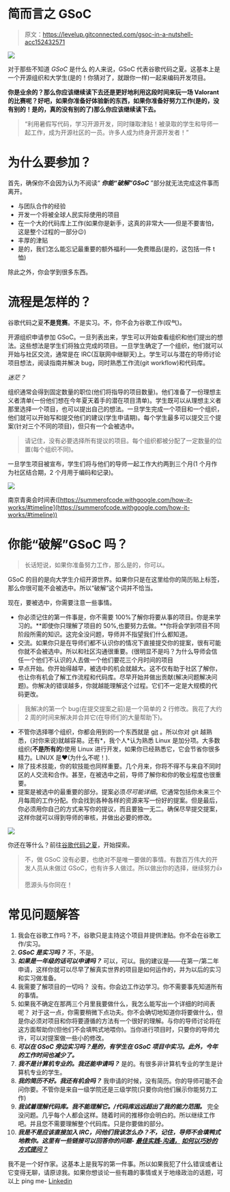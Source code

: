 # 简而言之 GSoC

> 原文：<https://levelup.gitconnected.com/gsoc-in-a-nutshell-acc152432571>

![](img/f89f661fed106465bb78b26f8c9f0746.png)

对于那些不知道 *GSoC* 是什么 的人来说，GSoC 代表谷歌代码之夏。这基本上是一个开源组织和大学生(是的！你猜对了，就跟你一样)一起来编码开发项目。

**你是业余的？那么你应该继续读下去还是更好地利用这段时间来玩一场 Valorant 的比赛呢？好吧，如果你准备好体验新的东西，如果你准备好努力工作(是的，没有别的！是的，真的没有别的了)那么你应该继续读下去。**

> “利用暑假写代码，学习开源开发，同时赚取津贴！被录取的学生和导师一起工作，成为开源社区的一员。许多人成为终身开源开发者！”

# 为什么要参加？

首先，确保你不会因为认为不阅读“ ***你能“破解”GSoC*** ”部分就无法完成这件事而离开。

*   与团队合作的经验
*   开发一个将被全球人民实际使用的项目
*   在一个大的代码库上工作(如果你是新手，这真的非常大——但是不要害怕，这是整个过程的一部分😉)
*   丰厚的津贴
*   是的，我们怎么能忘记最重要的额外福利——免费赠品(是的，这包括一件 t 恤)

除此之外，你会学到很多东西。

# 流程是怎样的？

谷歌代码之夏**不是竞赛**。不是实习。不，你不会为谷歌工作(叹气)。

开源组织申请参加 GSoC。一旦列表出来，学生可以开始查看组织和他们提出的想法。这些想法是学生们将独立完成的项目。一旦学生确定了一个组织，他们就可以开始与社区交流，通常是在 IRC(互联网中继聊天)上。学生可以与潜在的导师讨论项目想法，阅读指南并解决 bug，同时熟悉工作流(git workflow)和代码库。

*迷茫？*

组织通常会得到固定数量的职位(他们将指导的项目数量)。他们准备了一份理想主义者清单(一份他们想在今年夏天着手的潜在项目清单)。学生既可以从理想主义者那里选择一个项目，也可以提出自己的想法。一旦学生完成一个项目和一个组织，他们就可以开始写和提交他们的建议(学生申请期)。每个学生最多可以提交三个提案(针对三个不同的项目)，但只有一个会被选中。

> 请记住，没有必要选择所有提议的项目。每个组织都被分配了一定数量的位置(每个组织不同)。

一旦学生项目被宣布，学生们将与他们的导师一起工作大约两到三个月(1 个月作为社区结合期，2 个月用于编码和记录)。

![](img/745650337e13709f94becf21a7d88d4a.png)

南京青奥会时间表([https://summerofcode.withgoogle.com/how-it-works/#timeline](https://summerofcode.withgoogle.com/how-it-works/#timeline))

# 你能“破解”GSoC 吗？

> 长话短说，如果你准备努力工作，那么是的，你可以。

GSoC 的目的是向大学生介绍开源世界。如果你只是在这里给你的简历贴上标签，那么你很可能不会被选中。所以“破解”这个词并不恰当。

现在，要被选中，你需要注意一些事情。

*   你必须记住的第一件事是，你不需要 100%了解你将要从事的项目。你是来学习的。**即使你只理解了项目的 50%,也要努力去做。**你将会学到项目不同阶段所需的知识。这完全没问题，导师并不指望我们什么都知道。
*   交流。如果你只是在导师们都不认识你的情况下直接提交你的提案，很有可能你就不会被选中。所以和社区沟通很重要。(很明显不是吗？为什么导师会信任一个他们不认识的人去做一个他们要花三个月时间的项目
*   早点开始。你开始得越早，被选中的机会就越大。这不仅有助于社区了解你，也让你有机会了解工作流程和代码库。尽早开始并做出贡献(解决问题解决问题)。你解决的错误越多，你就越能理解这个过程。它们不一定是大规模的代码更改。

> 我解决的第一个 bug(在提交提案之前)是一个简单的 2 行修改。我花了大约 2 周的时间来解决并合并它(在导师们的大量帮助下)。

*   不管你选择哪个组织，你都会用到的一个东西就是 [git](https://git-scm.com/) 。所以你对 git 越熟悉，(对你来说)就越容易。还有*，我个人*认为熟悉 Linux 是加分项。大多数组织(**不是所有的**)使用 Linux 进行开发，如果你已经熟悉它，它会节省你很多精力。LINUX 是❤(为什么不呢！).
*   除了技术技能，你的软技能也同样重要。几个月来，你将不得不与来自不同时区的人交流和合作。甚至，在被选中之前，导师了解你和你的敬业程度也很重要。
*   提案是被选中的最重要的部分。提案必须*尽可能详细*。它通常包括你未来三个月每周的工作分配。你会找到各种各样的资源来写一份好的提案。但是最后，你必须用你自己的方式来写你的提议，而且要独一无二。确保尽早提交提案，这样你就可以得到导师的审核，并做出必要的修改。

![](img/ff2e5b8a228c0b7b0a827fd01bb3c106.png)

你还在等什么？前往[谷歌代码之夏](https://summerofcode.withgoogle.com/)，开始探索。

> 不，做 GSoC 没有必要，也绝对不是唯一要做的事情。有数百万伟大的开发人员从未做过 GSoC，也有许多人做过。所以做出你的选择，继续努力👍
> 
> 愿源头与你同在！

# 常见问题解答

1.  我会在谷歌工作吗？不，谷歌只是主持这个项目并提供津贴。你不会在谷歌工作/实习。
2.  ***GSoC 是实习吗？*** 不，不是。
3.  ***如果是一年级的话可以申请吗？*** 可以，可以。我的建议是——在第一/第二年申请，这样你就可以尽早了解真实世界的项目是如何运作的，并为以后的实习和实习做准备。
4.  我需要了解项目的一切吗？ 没有。你会边工作边学习。你不需要事先知道所有的事情。
5.  如果我不确定在那两三个月里我要做什么，我怎么能写出一个详细的时间表呢？ 对于这一点，你需要稍微下点功夫。你不会确切地知道你将要做什么，但是你必须对项目和你将要遵循的方法有一个很好的理解。与你的导师讨论将在这方面帮助你(但他们不会填鸭式地喂你)。当你进行项目时，只要你的导师允许，可以对提案做一些小的修改。
6.  ***可以在 GSoC 旁边实习吗？是的，有学生在 GSoC 项目中实习。此外，今年的工作时间也减少了。***
7.  ***我不是计算机专业的。我还能申请吗？*** 是的。有很多非计算机专业的学生是计算机专业的学生。
8.  ***我的简历不好。我还有机会吗？*** 我申请的时候，没有简历。你的导师可能不会问你要。不管你是来自一级学院还是三级学院(只要你向他们展示你能努力工作)
9.  ***我试着理解代码库。我不能理解它。/代码库远远超出了我的能力范围。*** 完全没问题。几乎每个人都会这样。随着时间的推移你会明白的。所以继续工作吧。并且您不需要理解整个代码库。只是你要做的部分。
10.  ***我是不是应该直接加入 IRC，问他们我该怎么办？不，记住，导师不会填鸭式地教你。这里有一些链接可以回答你的问题- [最佳实践-沟通，](https://google.github.io/gsocguides/student/communication-best-practices.html) [如何以巧妙的方式提问？](http://catb.org/~esr/faqs/smart-questions.html)***

我不是一个好作家。这基本上是我写的第一件事。所以如果我犯了什么错误或者让它变得无聊，请原谅我。如果你想谈论一些有趣的事情或关于地缘政治的话题，可以上 ping me- [Linkedin](https://www.linkedin.com/in/parth-kapadia14/)